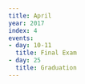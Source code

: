 ```yaml
---
title: April
year: 2017
index: 4
events:
- day: 10-11
  title: Final Exam
- day: 25
  title: Graduation
---
```


